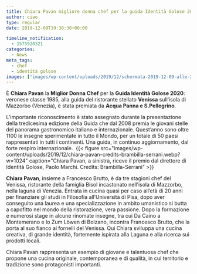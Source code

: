 ```yaml
---
title: Chiara Pavan migliore donna chef per la guida Identità Golose 2020
author: ciao
type: regular
date: 2019-12-09T19:38:38+00:00

timeline_notification:
  - 1575920321
categories:
  - News
meta_tags:
  - chef
  - identità golose
images: ["images/wp-content/uploads/2019/12/schermata-2019-12-09-alle-20.40.50.webp"]
---
```

È **Chiara Pavan** la **Miglior Donna Chef** per la **Guida Identità Golose 2020**: veronese classe 1985, alla guida del ristorante stellato **Venissa** sull’isola di Mazzorbo (Venezia), è stata premiata da **Acqua Panna e S.Pellegrino**.

L’importante riconoscimento è stato assegnato durante la presentazione della tredicesima edizione della Guida che dal 2008 premia le giovani stelle del panorama gastronomico italiano e internazionale. Quest’anno sono oltre 1100 le insegne sperimentate in tutto il Mondo, per un totale di 50 paesi rappresentati in tutti i continenti. Una guida, in continuo aggiornamento, dal forte respiro internazionale.&nbsp;
{{< figure src="images/wp-content/uploads/2019/12/chiara-pavan-credits-brambilla-serrani.webp?w=1024" caption="Chiara Pavan, a sinistra, riceve il premio dal direttore di Identità Golose, Paolo Marchi. Credits: Brambilla-Serrani" >}}
 

**Chiara Pavan**, insieme a Francesco Brutto, è da tre stagioni chef del Venissa, ristorante della famiglia Bisol incastonato nell’isola di Mazzorbo, nella laguna di Venezia. Entrata in cucina quasi per caso all’età di 20 anni per finanziare gli studi in Filosofia all’Università di Pisa, dopo aver conseguito una laurea e una specializzazione in ambito umanistico si butta a capofitto nel mondo della ristorazione, vera passione. Dopo la formazione e numerosi stage in alcune rinomate insegne, tra cui Da Caino a Montemerano e lo Zum Löwen di Bolzano, incontra Francesco Brutto, che la porta al suo fianco ai fornelli del Venissa. Qui Chiara sviluppa una cucina creativa, di grande identità, fortemente ispirata alla Laguna e alla ricerca sui prodotti locali.

Chiara Pavan rappresenta un esempio di giovane e talentuosa chef che propone una cucina originale, contemporanea e di qualità, in cui territorio e tradizione sono protagonisti importanti.
